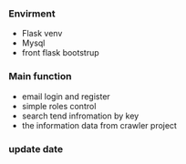 ### Envirment
- Flask venv
- Mysql
- front  flask bootstrup

### Main function
- email login and register
- simple roles control
- search tend infromation by key
- the information data from crawler project 

### update date